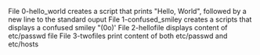 File 0-hello_world creates a script that prints "Hello, World", followed by a new line to the standard ouput
File 1-confused_smiley creates a scripts that displays a confused smiley "(0o)'
File 2-hellofile displays content of etc/passwd file
File 3-twofiles print content of both etc/passwd and etc/hosts
